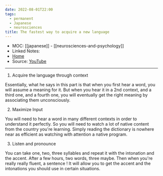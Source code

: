 ```yaml
---
date: 2022-08-01T22:00
tags:
  - permanent
  - Japanese
  - neurosciences
title: The fastest way to acquire a new language
---
```

- MOC: [[japanese]] - [[neurosciences-and-psychology]]
- Linked Notes:
- [Home](https://misudashi.ga/)
- Source: [YouTube](https://youtube.com/)
----------
1. Acquire the language through context

Essentially, what he says in this part is that when you first hear a word, you will assume a meaning for it. But when you hear it in a 2nd context, and a third one, and a fourth one, you will eventually get the right meaning by associating them unconsciously.

2. Maximize Input

You will need to hear a word in many different contexts in order to understand it perfectly. So you will need to watch a lot of native content from the country you're learning. Simply reading the dictionary is nowhere near as efficient as watching with attention a native program.

3. Listen and pronounce

You can take one, two, three syllables and repeat it with the intonation and the accent. After a few hours, two words, three maybe. Then when you're really really fluent, a sentence ! It will allow you to get the accent and the intonations you should use in certain situations.